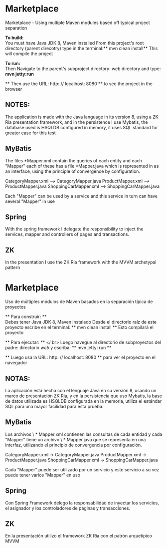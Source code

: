 # Marketplace
Marketplace - Using multiple Maven modules based off typical project separation
 
**To build:**<br/>
You must have Java JDK 8, Maven installed
From this project's root directory (parent direcotry) type in the terminal:** mvn clean install** This will compile the project 

**To run:**</br>
Then Navigate to the parent's subproject directory: web directory and type: **mvn jetty:run**

** Then use the URL: http: // localhost: 8080 ** to see the project in the browser
 
NOTES:
------
The application is made with the Java language in its version 8, using a ZK Ria presentation framework, and in the persistence I use Mybatis, the database used is HSQLDB configured in memory, it uses SQL standard for greater ease for this test


MyBatis
-------

The files \*Mapper.xml contain the queries of each entity and each "Mapper" each of these has a file \*Mapper.java which is represented in as an interface, using the principle of convergence by configuration.

CategoryMapper.xml 		--> CategoryMapper.java
ProductMapper.xml		--> ProductMapper.java
ShoppingCarMapper.xml	--> ShoppingCarMapper.java


Each "Mapper" can be used by a service and this service in turn can have several "Mapper" in use

Spring
-------
With the spring framework I delegate the responsibility to inject the services, mapper and controllers of pages and transactions.

ZK
-------

In the presentation I use the ZK Ria framework with the MVVM archetypal pattern


# Marketplace
Uso de múltiples módulos de Maven basados ​​en la separación típica de proyectos

** Para construir: ** <br/>
Debes  tener Java JDK 8, Maven instalado
Desde el directorio raíz de este proyecto escribe en el terminal: ** mvn clean install ** Esto compilará el proyecto

** Para ejecutar: ** </ br>
Luego navegue al directorio de subproyectos del padre: directorio *web* y escriba: ** mvn jetty: run **

** Luego usa la URL: http: // localhost: 8080 ** para ver el proyecto en el navegador

NOTAS:
------
La aplicación está hecha con el lenguaje Java en su versión 8, usando un marco de presentación ZK Ria, y en la persistencia que uso Mybatis, la base de datos utilizada es HSQLDB configurada en la memoria, utiliza el estándar SQL para una mayor facilidad para esta prueba.


MyBatis
-------

Los archivos \ * Mapper.xml contienen las consultas de cada entidad y cada "Mapper" tiene un archivo \ * Mapper.java que se representa en una interfaz, utilizando el principio de convergencia por configuración.

CategoryMapper.xml -> CategoryMapper.java
ProductMapper.xml -> ProductMapper.java
ShoppingCarMapper.xml -> ShoppingCarMapper.java


Cada "Mapper" puede ser utilizado por un servicio y este servicio a su vez puede tener varios "Mapper" en uso

Spring
-------
Con Spring Framework delego la responsabilidad de inyectar los servicios, el asignador y los controladores de páginas y transacciones.

ZK
-------

En la presentación utilizo el framework ZK Ria con el patrón arquetípico MVVM

